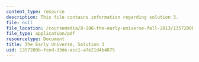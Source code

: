 ```yaml
---
content_type: resource
description: This file contains information regarding solution 3.
file: null
file_location: /coursemedia/8-286-the-early-universe-fall-2013/1357200bfced33deacc1a7e21d4b4875_MIT8_286F13_q3sols.pdf
file_type: application/pdf
resourcetype: Document
title: The Early Universe, Solution 3
uid: 1357200b-fced-33de-acc1-a7e21d4b4875
---
```

